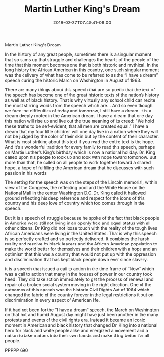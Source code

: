 ﻿---
title: "Martin Luther King's Dream"
date: 2019-02-27T07:49:41-08:00
description: "txt Tips for Web Success"
featured_image: "/images/txt.jpg"
tags: ["txt"]
---

Martin Luther King's Dream

In the history of any great people, sometimes there is a singular moment that so sums up that struggle and challenges the hearts of the people of the time that this moment becomes one that is both historic and mythical.  In the long history the African American in this country, one such singular moment was the delivery of what has come to be referred to as the “I have a dream” speech during the historic March on Washington in August of 1963.

There are many things about this speech that are so poetic that the text of the speech has become one of the great historic texts of the nation’s history as well as of black history.  That is why virtually any school child can recite the most stirring words from the speech which are…
And so even though we face the difficulties of today and tomorrow, I still have a dream.  It is a dream deeply rooted in the American dream.  I have a dream that one day this nation will rise up and live out the true meaning of its creed: "We hold these truths to be self-evident, that all men are created equal.”  I have a dream that my four little children will one day live in a nation where they will not be judged by the color of their skin but by the content of their character. 
What is most striking about this text if you read the entire text is the hope.  And it’s a wonderful tradition for every family to read this speech, perhaps on Martin Luther’s King’s birthday which is now a national holiday.  Dr. King called upon his people to look up and look with hope toward tomorrow.  But more than that, he called on all people to work together toward a shared hope, a hope of fulfilling the American dream that he discusses with such passion in his words.

The setting for the speech was on the steps of the Lincoln memorial, within view of the Congress, the reflecting pool and the White House on the National Mall in the center Washington D.C.  Dr. King called it hallowed ground reflecting his deep reference and respect for the icons of this country and his deep love of country which too comes through in the speech.

But it is a speech of struggle because he spoke of the fact that black people in America were still not living in an openly free and equal status with all other citizens.  Dr King did not loose touch with the reality of the tough lives African Americans were living in the United States.  That is why this speech is so perfectly crafted and so perfectly delivered.  It combines the harsh reality and resolve by black leaders and the African American population to make the world better for themselves and their children with a hope and an optimism that this was a country that would not put up with the oppression and discrimination that has kept black people down ever since slavery.

It is a speech that issued a call to action in the time frame of “Now” which was a call to action that many in the houses of power in our country took heed.  They did take action immediately to get the process of renewal and repair of a broken social system moving in the right direction.  One of the outcomes of this speech was the historic Civil Rights Act of 1964 which changed the fabric of the country forever in the legal restrictions it put on discrimination in every aspect of American life.

If it had not been for the “I have a dream” speech, the March on Washington on that hot and humid August day might have just been another in the many protests and events of the civil rights era.  Instead it became an iconic moment in American and black history that changed Dr. King into a national hero for black and white people alike and energized a movement and a nation to take matters into their own hands and make thing better for all people.

PPPPP 690

